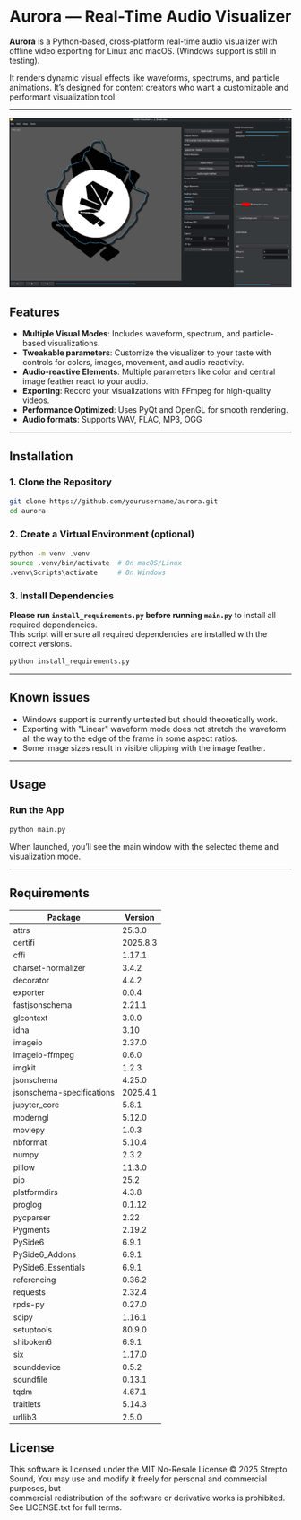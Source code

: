 # Aurora — Real-Time Audio Visualizer

**Aurora** is a Python-based, cross-platform real-time audio visualizer with offline video exporting for Linux and macOS. (Windows support is still in testing).

It renders dynamic visual effects like waveforms, spectrums, and particle animations. It’s designed for content creators who want a customizable and performant visualization tool.

---

<p align="center">
  <img src="readme_images/Linux.png" alt="Aurora on Linux" width="600">
</p>


## Features

- **Multiple Visual Modes**: Includes waveform, spectrum, and particle-based visualizations.
- **Tweakable parameters**: Customize the visualizer to your taste with controls for colors, images, movement, and audio reactivity.
- **Audio-reactive Elements**: Multiple parameters like color and central image feather react to your audio.
- **Exporting**: Record your visualizations with FFmpeg for high-quality videos.
- **Performance Optimized**: Uses PyQt and OpenGL for smooth rendering.
- **Audio formats**: Supports WAV, FLAC, MP3, OGG

---

## Installation

### 1. Clone the Repository
```bash
git clone https://github.com/yourusername/aurora.git
cd aurora
```

### 2. Create a Virtual Environment (optional)
```bash
python -m venv .venv
source .venv/bin/activate  # On macOS/Linux
.venv\Scripts\activate     # On Windows
```

### 3. Install Dependencies  
**Please run `install_requirements.py` before running `main.py`** to install all required dependencies.  
This script will ensure all required dependencies are installed with the correct versions.  

```bash
python install_requirements.py
```

---

## Known issues

- Windows support is currently untested but should theoretically work.
- Exporting with "Linear" waveform mode does not stretch the waveform all the way to the edge of the frame in some aspect ratios.
- Some image sizes result in visible clipping with the image feather.

---

## Usage

### Run the App
```bash
python main.py
```

When launched, you’ll see the main window with the selected theme and visualization mode.

---

## Requirements
| Package                   | Version  |
| ------------------------- | -------- |
| attrs                     | 25.3.0   |
| certifi                   | 2025.8.3 |
| cffi                      | 1.17.1   |
| charset-normalizer        | 3.4.2    |
| decorator                 | 4.4.2    |
| exporter                  | 0.0.4    |
| fastjsonschema            | 2.21.1   |
| glcontext                 | 3.0.0    |
| idna                      | 3.10     |
| imageio                   | 2.37.0   |
| imageio-ffmpeg            | 0.6.0    |
| imgkit                    | 1.2.3    |
| jsonschema                | 4.25.0   |
| jsonschema-specifications | 2025.4.1 |
| jupyter_core              | 5.8.1    |
| moderngl                  | 5.12.0   |
| moviepy                   | 1.0.3    |
| nbformat                  | 5.10.4   |
| numpy                     | 2.3.2    |
| pillow                    | 11.3.0   |
| pip                       | 25.2     |
| platformdirs              | 4.3.8    |
| proglog                   | 0.1.12   |
| pycparser                 | 2.22     |
| Pygments                  | 2.19.2   |
| PySide6                   | 6.9.1    |
| PySide6_Addons            | 6.9.1    |
| PySide6_Essentials        | 6.9.1    |
| referencing               | 0.36.2   |
| requests                  | 2.32.4   |
| rpds-py                   | 0.27.0   |
| scipy                     | 1.16.1   |
| setuptools                | 80.9.0   |
| shiboken6                 | 6.9.1    |
| six                       | 1.17.0   |
| sounddevice               | 0.5.2    |
| soundfile                 | 0.13.1   |
| tqdm                      | 4.67.1   |
| traitlets                 | 5.14.3   |
| urllib3                   | 2.5.0    |

## License
This software is licensed under the MIT No-Resale License © 2025 Strepto Sound,
You may use and modify it freely for personal and commercial purposes, but  
commercial redistribution of the software or derivative works is prohibited.  
See LICENSE.txt for full terms.
